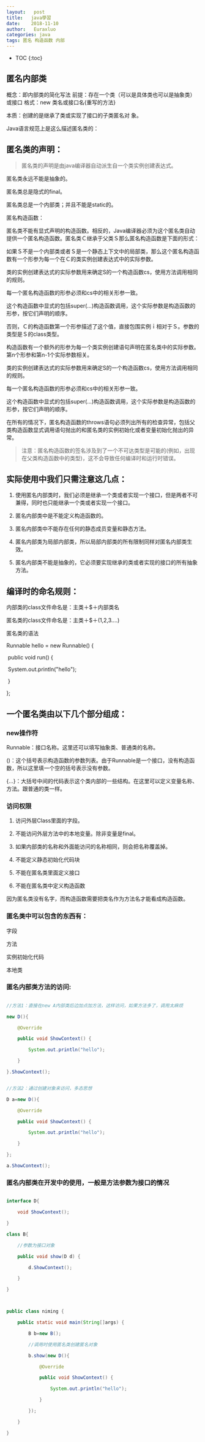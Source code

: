 ```yaml
---
layout:   post          
title:   java學習        
date:    2018-11-10       
author:   Euraxluo           
categories: java
tags: 匿名 构造函数 内部
---
```

* TOC
{:toc}


## 匿名内部类
概念：即内部类的简化写法
前提：存在一个类（可以是具体类也可以是抽象类）或接口
格式：new 类名或接口名{重写的方法}

本质：创建的是继承了类或实现了接口的子类匿名对 象。

Java语言规范上是这么描述匿名类的：



## 匿名类的声明：



>匿名类的声明是由java编译器自动派生自一个类实例创建表达式。

匿名类永远不能是抽象的。

匿名类总是隐式的final。

匿名类总是一个内部类；并且不能是static的。

匿名构造函数：



匿名类不能有显式声明的构造函数。相反的，Java编译器必须为这个匿名类自动提供一个匿名构造函数。匿名类Ｃ继承于父类Ｓ那么匿名构造函数是下面的形式：



如果Ｓ不是一个内部类或者Ｓ是一个静态上下文中的局部类，那么这个匿名构造函数有一个形参为每一个在Ｃ的类实例创建表达式中的实际参数。 

类的实例创建表达式的实际参数用来确定S的一个构造函数cs，使用方法调用相同的规则。 

每一个匿名构造函数的形参必须和cs中的相关形参一致。 

这个构造函数中显式的包括super(…)构造函数调用，这个实际参数是构造函数的形参，按它们声明的顺序。



否则，Ｃ的构造函数第一个形参描述了这个值，直接包围实例ｉ相对于Ｓ。参数的类型是Ｓ的class类型。 

构造函数有一个额外的形参为每一个类实例创建语句声明在匿名类中的实际参数。第n个形参和第n-1个实际参数相关。 

类的实例创建表达式的实际参数用来确定S的一个构造函数cs，使用方法调用相同的规则。 

每一个匿名构造函数的形参必须和cs中的相关形参一致。 

这个构造函数中显式的包括super(…)构造函数调用，这个实际参数是构造函数的形参，按它们声明的顺序。



在所有的情况下，匿名构造函数的throws语句必须列出所有的检查异常，包括父类构造函数显式调用语句抛出的和匿名类的实例初始化或者变量初始化抛出的异常。



> 注意：匿名构造函数的签名涉及到了一个不可达类型是可能的(例如，出现在父类构造函数中的类型)，这不会导致任何编译时和运行时错误。



## 实际使用中我们只需注意这几点： 

1. 使用匿名内部类时，我们必须是继承一个类或者实现一个接口，但是两者不可兼得，同时也只能继承一个类或者实现一个接口。 

2. 匿名内部类中是不能定义构造函数的。 

3. 匿名内部类中不能存在任何的静态成员变量和静态方法。 

4. 匿名内部类为局部内部类，所以局部内部类的所有限制同样对匿名内部类生效。 

5. 匿名内部类不能是抽象的，它必须要实现继承的类或者实现的接口的所有抽象方法。



## 编译时的命名规则：



内部类的class文件命名是：主类＋$＋内部类名

匿名类的class文件命名是：主类＋$＋(1,2,3….)

匿名类的语法



Runnable hello = new Runnable() {  

​    public void run() {  

​        System.out.println("hello");  

​    }  

};



## 一个匿名类由以下几个部分组成：



### new操作符

Runnable：接口名称。这里还可以填写抽象类、普通类的名称。

()：这个括号表示构造函数的参数列表。由于Runnable是一个接口，没有构造函数，所以这里填一个空的括号表示没有参数。

{…}：大括号中间的代码表示这个类内部的一些结构。在这里可以定义变量名称、方法。跟普通的类一样。

### 访问权限 

1. 访问外层Class里面的字段。 

2. 不能访问外层方法中的本地变量。除非变量是final。 

3. 如果内部类的名称和外面能访问的名称相同，则会把名称覆盖掉。 

4. 不能定义静态初始化代码块 

5. 不能在匿名类里面定义接口 

6. 不能在匿名类中定义构造函数



因为匿名类没有名字，而构造函数需要把类名作为方法名才能看成构造函数。 

### 匿名类中可以包含的东西有：



字段

方法

实例初始化代码

本地类



### 匿名内部类方法的访问:

```java

//方法1：直接在new A内部类后边加点加方法，这样访问，如果方法多了，调用太麻烦

new D(){

​    @Override

​    public void ShowContext() {

​        System.out.println("hello");

​    }

}.ShowContext();

```

```java

//方法2：通过创建对象来访问，多态思想

D a=new D(){

​    @Override

​    public void ShowContext() {

​        System.out.println("hello");

​    }

};

a.ShowContext();

```



### 匿名内部类在开发中的使用，一般是方法参数为接口的情况

```java

interface D{

​    void ShowContext();

}

class B{

​    //参数为接口对象

​    public void show(D d) {

​        d.ShowContext();

​    }

}



public class niming {

​    public static void main(String[]args) {

​        B b=new B();

​        //调用时使用匿名类创建匿名对象

​        b.show(new D(){

​            @Override

​            public void ShowContext() {

​                System.out.println("hello");

​            }

​        });

​    }

}

```

